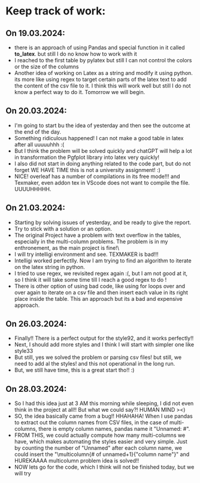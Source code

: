 # Keep track of work:

## On 19.03.2024:
- there is an approach of using Pandas and special function in it called **to_latex**. but still I do no know how 
  to work with it
- I reached to the first table by pylatex but still I can not control the colors or the size of the columns
- Another idea of working on Latex as a string and modify it using python. its more like using regex to target 
  certain parts of the latex text to add the content of the csv file to it. I think this will work well but still I 
  do not know a perfect way to do it. Tomorrow we will begin.

## On 20.03.2024:
- I'm going to start bu the idea of yesterday and then see the outcome at the end of the day.
- Something ridiculous happened! I can not make a good table in latex after all uuuuuhhh :\( 
- But I think the problem will be solved quickly and chatGPT will help a lot in transformation the Pgfplot library 
  into latex very quickly!
- I also did not start in doing anything related to the code part, but do not forget WE HAVE TIME this is not a 
  university assignment! :)
- NICE! overleaf has a number of compilations in its free mode!!! and Texmaker, even addon tex in VScode does not 
  want to compile the file. UUUUHHHHH.

## On 21.03.2024:
- Starting by solving issues of yesterday, and be ready to give the report. 
- Try to stick with a solution or an option.
- The original Project have a problem with text overflow in the tables, especially in the multi-column problems. The 
  problem is in my enthronement, as the main project is fine!\
- I will try intelligi environment and see. TEXMAKER is bad!!!
- Intelligi worked perfectlly. Now I am trying to find an algorithm to iterate on the latex string in python.
- I tried to use regex, we revisited regex again :(, but I am not good at it, so I think it will take some time till I 
  reach a good regex to do !
- There is other option of using bad code, like using for loops over and over again to iterate on a csv file and 
  then insert each value in its right place inside the table. This an approach but its a bad and expensive approach.

## On 26.03.2024:
- Finally!! There is a perfect output for the style92, and it works perfectly!!
- Next, I should add more styles and I think I will start with simpler one like style33
- But still, yes we solved the problem or parsing csv files! but still, we need to add al the styles! and this not 
  operational in the long run.
- But, we still have time, this is a great start tho!! :)

## On 28.03.2024:
- So I had this idea just at 3 AM this morning while sleeping, I did not even think in the project at all!! But what 
  we could say?! HUMAN MIND ><)
- SO, the idea basically came from a bug!! HHAHAHA! When I use pandas to extract out the column names from CSV files,
  in the case of multi-columns, there is empty column names, pandas name it "Unnamed: #".
- FROM THIS, we could actually compute how many multi-columns we have, which makes automating the styles easier and 
  very simple. Just by counting the number of "Unnamed" after each column name, we could insert the "\multicolumn{# 
  of unnamed+1}{"column name"}" and HUREKAAAA multicolumn problem idea is solved!!
- NOW lets go for the code, which I think will not be finished today, but we will try